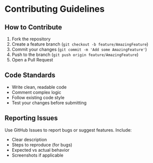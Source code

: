 # Contributing Guidelines

## How to Contribute

1. Fork the repository
2. Create a feature branch (`git checkout -b feature/AmazingFeature`)
3. Commit your changes (`git commit -m 'Add some AmazingFeature'`)
4. Push to the branch (`git push origin feature/AmazingFeature`)
5. Open a Pull Request

## Code Standards

- Write clean, readable code
- Comment complex logic
- Follow existing code style
- Test your changes before submitting

## Reporting Issues

Use GitHub Issues to report bugs or suggest features. Include:
- Clear description
- Steps to reproduce (for bugs)
- Expected vs actual behavior
- Screenshots if applicable
